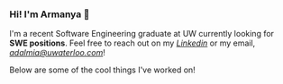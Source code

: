 ### Hi! I'm Armanya 👋

I'm a recent Software Engineering graduate at UW currently looking for **SWE positions**. Feel free to reach out on my *[Linkedin](https://www.linkedin.com/in/armanyadalmia/)* or my email, *<adalmia@uwaterloo.com>*!

Below are some of the cool things I've worked on!

<!--
**ArmanyaDalmia/ArmanyaDalmia** is a ✨ _special_ ✨ repository because its `README.md` (this file) appears on your GitHub profile.

Here are some ideas to get you started:

- 🔭 I’m currently working on ...
- 🌱 I’m currently learning ...
- 👯 I’m looking to collaborate on ...
- 🤔 I’m looking for help with ...
- 💬 Ask me about ...
- 📫 How to reach me: ...
- 😄 Pronouns: ...
- ⚡ Fun fact: ...
-->
